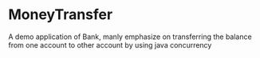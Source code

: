 # MoneyTransfer
A demo application of Bank, manly emphasize on transferring the balance from one account to other account by using java concurrency
